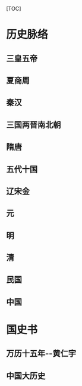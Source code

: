 [TOC]

# 历史脉络

## 三皇五帝



## 夏商周



## 秦汉



## 三国两晋南北朝



## 隋唐



## 五代十国



## 辽宋金



## 元



## 明



## 清



## 民国



## 中国





# 国史书

## 万历十五年--黄仁宇





## 中国大历史





